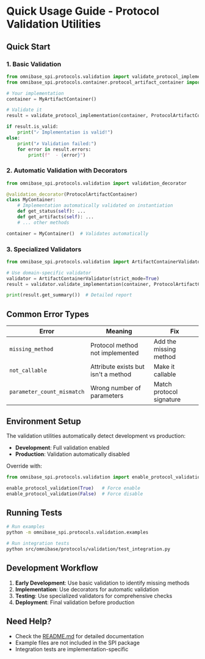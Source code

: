 # Quick Usage Guide - Protocol Validation Utilities

## Quick Start

### 1. Basic Validation
```python
from omnibase_spi.protocols.validation import validate_protocol_implementation
from omnibase_spi.protocols.container.protocol_artifact_container import ProtocolArtifactContainer

# Your implementation
container = MyArtifactContainer()

# Validate it
result = validate_protocol_implementation(container, ProtocolArtifactContainer)

if result.is_valid:
    print("✓ Implementation is valid!")
else:
    print("✗ Validation failed:")
    for error in result.errors:
        print(f"  - {error}")
```

### 2. Automatic Validation with Decorators
```python
from omnibase_spi.protocols.validation import validation_decorator

@validation_decorator(ProtocolArtifactContainer)
class MyContainer:
    # Implementation automatically validated on instantiation
    def get_status(self): ...
    def get_artifacts(self): ...
    # ... other methods

container = MyContainer()  # Validates automatically
```

### 3. Specialized Validators
```python
from omnibase_spi.protocols.validation import ArtifactContainerValidator

# Use domain-specific validator
validator = ArtifactContainerValidator(strict_mode=True)
result = validator.validate_implementation(container, ProtocolArtifactContainer)

print(result.get_summary())  # Detailed report
```

## Common Error Types

| Error | Meaning | Fix |
|-------|---------|-----|
| `missing_method` | Protocol method not implemented | Add the missing method |
| `not_callable` | Attribute exists but isn't a method | Make it callable |
| `parameter_count_mismatch` | Wrong number of parameters | Match protocol signature |

## Environment Setup

The validation utilities automatically detect development vs production:

- **Development**: Full validation enabled
- **Production**: Validation automatically disabled

Override with:
```python
from omnibase_spi.protocols.validation import enable_protocol_validation

enable_protocol_validation(True)   # Force enable
enable_protocol_validation(False)  # Force disable
```

## Running Tests

```bash
# Run examples
python -m omnibase_spi.protocols.validation.examples

# Run integration tests  
python src/omnibase/protocols/validation/test_integration.py
```

## Development Workflow

1. **Early Development**: Use basic validation to identify missing methods
2. **Implementation**: Use decorators for automatic validation  
3. **Testing**: Use specialized validators for comprehensive checks
4. **Deployment**: Final validation before production

## Need Help?

- Check the [README.md](./README.md) for detailed documentation
- Example files are not included in the SPI package
- Integration tests are implementation-specific
